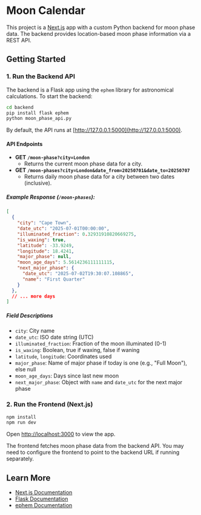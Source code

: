 # Moon Calendar

This project is a [Next.js](https://nextjs.org) app with a custom Python backend for moon phase data. The backend provides location-based moon phase information via a REST API.

## Getting Started

### 1. Run the Backend API

The backend is a Flask app using the `ephem` library for astronomical calculations. To start the backend:

```bash
cd backend
pip install flask ephem
python moon_phase_api.py
```

By default, the API runs at [http://127.0.0.1:5000](http://127.0.0.1:5000).

#### API Endpoints

- **GET `/moon-phase?city=London`**
  - Returns the current moon phase data for a city.
- **GET `/moon-phases?city=London&date_from=20250701&date_to=20250707`**
  - Returns daily moon phase data for a city between two dates (inclusive).

##### Example Response (`/moon-phases`):

```json
[
  {
    "city": "Cape Town",
    "date_utc": "2025-07-01T00:00:00",
    "illuminated_fraction": 0.32931910820669275,
    "is_waxing": true,
    "latitude": -33.9249,
    "longitude": 18.4241,
    "major_phase": null,
    "moon_age_days": 5.5614236111111115,
    "next_major_phase": {
      "date_utc": "2025-07-02T19:30:07.108865",
      "name": "First Quarter"
    }
  },
  // ... more days
]
```

##### Field Descriptions
- `city`: City name
- `date_utc`: ISO date string (UTC)
- `illuminated_fraction`: Fraction of the moon illuminated (0-1)
- `is_waxing`: Boolean, true if waxing, false if waning
- `latitude`, `longitude`: Coordinates used
- `major_phase`: Name of major phase if today is one (e.g., "Full Moon"), else null
- `moon_age_days`: Days since last new moon
- `next_major_phase`: Object with `name` and `date_utc` for the next major phase

### 2. Run the Frontend (Next.js)

```bash
npm install
npm run dev
```

Open [http://localhost:3000](http://localhost:3000) to view the app.

The frontend fetches moon phase data from the backend API. You may need to configure the frontend to point to the backend URL if running separately.

## Learn More

- [Next.js Documentation](https://nextjs.org/docs)
- [Flask Documentation](https://flask.palletsprojects.com/)
- [ephem Documentation](https://rhodesmill.org/pyephem/)
